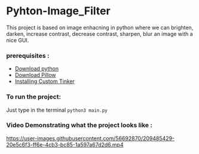 # Pyhton-Image_Filter

This project is based on image enhacning in python where we can brighten, darken, increase contrast, decrease contrast, sharpen, blur an image with a nice GUI. 
### prerequisites :
- [Download python](https://www.python.org/downloads/)
- [Download Pillow](https://pillow.readthedocs.io/en/stable/installation.html)
- [Installing Custom Tinker](https://github.com/TomSchimansky/CustomTkinter)
### To run the project:
Just type in the terminal `python3 main.py`
### Video Demonstrating what the project looks like :
https://user-images.githubusercontent.com/56692870/209485429-20e5c6f3-ff6e-4cb3-bc85-1a597a67d2d6.mp4

